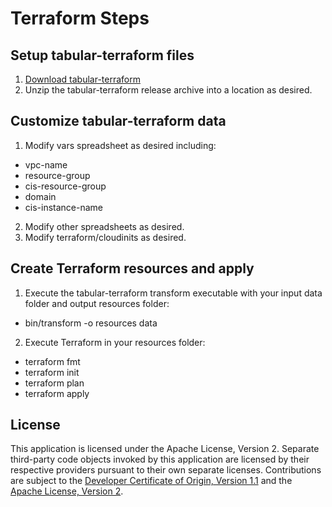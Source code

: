 # Terraform Steps

## Setup tabular-terraform files

1. [Download tabular-terraform](/releases/releases.md)
2. Unzip the tabular-terraform release archive into a location as desired.

## Customize tabular-terraform data

1. Modify vars spreadsheet as desired including:
- vpc-name
- resource-group
- cis-resource-group
- domain
- cis-instance-name 
2. Modify other spreadsheets as desired.
3. Modify terraform/cloudinits as desired.

## Create Terraform resources and apply

1. Execute the tabular-terraform transform executable with your input data folder and output resources folder:  
- bin/transform -o resources data
2. Execute Terraform in your resources folder:
- terraform fmt
- terraform init
- terraform plan
- terraform apply

## License

This application is licensed under the Apache License, Version 2.  Separate third-party code objects invoked by this application are licensed by their respective providers pursuant to their own separate licenses.  Contributions are subject to the [Developer Certificate of Origin, Version 1.1](https://developercertificate.org/) and the [Apache License, Version 2](https://www.apache.org/licenses/LICENSE-2.0.txt).
